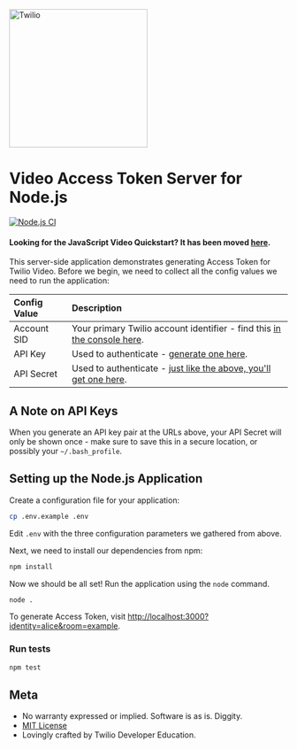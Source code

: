 <a href="https://www.twilio.com">
  <img src="https://static0.twilio.com/marketing/bundles/marketing/img/logos/wordmark-red.svg" alt="Twilio" width="250" />
</a>

# Video Access Token Server for Node.js
[![Node.js CI](https://github.com/TwilioDevEd/video-access-token-server-node/actions/workflows/node.js.yml/badge.svg)](https://github.com/TwilioDevEd/video-access-token-server-node/actions/workflows/node.js.yml)

#### Looking for the JavaScript Video Quickstart? It has been moved [here](https://github.com/twilio/video-quickstart-js).

This server-side application demonstrates generating Access Token for Twilio Video.
Before we begin, we need to collect
all the config values we need to run the application:

| Config Value  | Description |
| :-------------  |:------------- |
Account SID | Your primary Twilio account identifier - find this [in the console here](https://www.twilio.com/console).
API Key | Used to authenticate - [generate one here](https://www.twilio.com/console/video/runtime/api-keys).
API Secret | Used to authenticate - [just like the above, you'll get one here](https://www.twilio.com/console/video/runtime/api-keys).


## A Note on API Keys

When you generate an API key pair at the URLs above, your API Secret will only
be shown once - make sure to save this in a secure location,
or possibly your `~/.bash_profile`.

## Setting up the Node.js Application

Create a configuration file for your application:

```bash
cp .env.example .env
```

Edit `.env` with the three configuration parameters we gathered from above.

Next, we need to install our dependencies from npm:

```bash
npm install
```

Now we should be all set! Run the application using the `node` command.

```bash
node .
```

To generate Access Token, visit
[http://localhost:3000?identity=alice&room=example](http://localhost:3000?identity=alice&room=example).

### Run tests

```bash
npm test
```

## Meta

* No warranty expressed or implied. Software is as is. Diggity.
* [MIT License](http://www.opensource.org/licenses/mit-license.html)
* Lovingly crafted by Twilio Developer Education.
